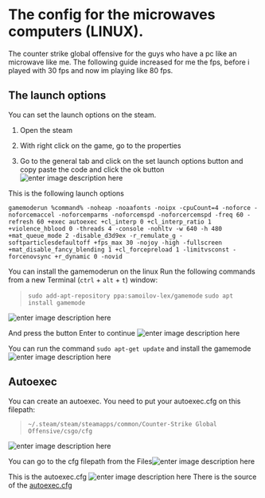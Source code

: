 

# The config for the microwaves computers (LINUX).
The counter strike global offensive for the guys who have a pc like an microwave like me.
The following guide increased for me the fps, before i played with 30 fps and now im playing like 80 fps.

## The launch options
You can set the launch options on the steam. 

 1. Open the steam
 2. With right click on the game, go to the properties

3. Go to the general tab and click on the set launch options button and copy paste the code and click the ok button![enter image description here](https://cdn.discordapp.com/attachments/697056555421532239/706857034779328572/Screenshot_from_2020-05-04_14-17-14.png)

This is the following launch options

    gamemoderun %command% -noheap -noaafonts -noipx -cpuCount=4 -noforce -noforcemaccel -noforcemparms -noforcemspd -noforcercemspd -freq 60 -refresh 60 +exec autoexec +cl_interp 0 +cl_interp_ratio 1 +violence_hblood 0 -threads 4 -console -nohltv -w 640 -h 480 +mat_queue_mode 2 -disable_d3d9ex -r_remulate_g -softparticlesdefaultoff +fps_max 30 -nojoy -high -fullscreen +mat_disable_fancy_blending 1 +cl_forcepreload 1 -limitvsconst -forcenovsync +r_dynamic 0 -novid

You can install the gamemoderun on the linux
Run the following commands from a new Terminal (`ctrl` + `alt` + `t`) window:

 

 > `sudo add-apt-repository ppa:samoilov-lex/gamemode`
>  `sudo apt install gamemode`

![enter image description here](https://cdn.discordapp.com/attachments/697056555421532239/706853430701850670/Screenshot_from_2020-05-04_14-02-59.png)

And press the button Enter to continue
![enter image description here](https://cdn.discordapp.com/attachments/697056555421532239/706853789428220025/Screenshot_from_2020-05-04_14-04-03.png)


You can run the command `sudo apt-get update` and install the gamemode
![enter image description here](https://cdn.discordapp.com/attachments/697056555421532239/706854227120488509/Screenshot_from_2020-05-04_14-05-50.png)

## Autoexec
You can create an autoexec. You need to put your autoexec.cfg on this filepath:

   
> `~/.steam/steam/steamapps/common/Counter-Strike Global Offensive/csgo/cfg`

![enter image description here](https://cdn.discordapp.com/attachments/697056555421532239/706860214787375144/Screenshot_from_2020-05-04_14-29-35.png)

You can go to the cfg filepath from the Files![enter image description here](https://cdn.discordapp.com/attachments/697056555421532239/706860784554213406/Screenshot_from_2020-05-04_14-31-58.png)

This is the autoexec.cfg
![enter image description here](https://cdn.discordapp.com/attachments/697056555421532239/706861446067257393/Screenshot_from_2020-05-04_14-34-24.png)
There is the source of the [autoexec.cfg](https://github.com/Khantanjil/CsgoConfig/blob/master/autoexec.cfg)
